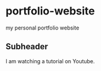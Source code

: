 # portfolio-website
my personal portfolio website

## Subheader
I am watching a tutorial on Youtube.